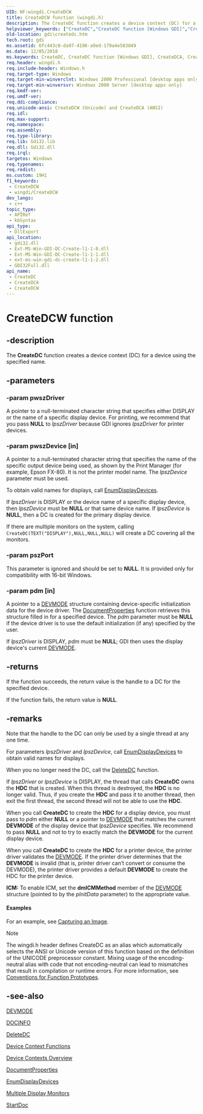 ```yaml
---
UID: NF:wingdi.CreateDCW
title: CreateDCW function (wingdi.h)
description: The CreateDC function creates a device context (DC) for a device using the specified name.
helpviewer_keywords: ["CreateDC","CreateDC function [Windows GDI]","CreateDCA","CreateDCW","_win32_CreateDC","gdi.createdc","wingdi/CreateDC","wingdi/CreateDCA","wingdi/CreateDCW"]
old-location: gdi\createdc.htm
tech.root: gdi
ms.assetid: 6fc443c8-da97-4196-a9ed-179a4e583849
ms.date: 12/05/2018
ms.keywords: CreateDC, CreateDC function [Windows GDI], CreateDCA, CreateDCW, _win32_CreateDC, gdi.createdc, wingdi/CreateDC, wingdi/CreateDCA, wingdi/CreateDCW
req.header: wingdi.h
req.include-header: Windows.h
req.target-type: Windows
req.target-min-winverclnt: Windows 2000 Professional [desktop apps only]
req.target-min-winversvr: Windows 2000 Server [desktop apps only]
req.kmdf-ver: 
req.umdf-ver: 
req.ddi-compliance: 
req.unicode-ansi: CreateDCW (Unicode) and CreateDCA (ANSI)
req.idl: 
req.max-support: 
req.namespace: 
req.assembly: 
req.type-library: 
req.lib: Gdi32.lib
req.dll: Gdi32.dll
req.irql: 
targetos: Windows
req.typenames: 
req.redist: 
ms.custom: 19H1
f1_keywords:
 - CreateDCW
 - wingdi/CreateDCW
dev_langs:
 - c++
topic_type:
 - APIRef
 - kbSyntax
api_type:
 - DllExport
api_location:
 - gdi32.dll
 - Ext-MS-Win-GDI-DC-Create-l1-1-0.dll
 - Ext-MS-Win-GDI-DC-Create-l1-1-1.dll
 - ext-ms-win-gdi-dc-create-l1-1-2.dll
 - GDI32Full.dll
api_name:
 - CreateDC
 - CreateDCA
 - CreateDCW
---
```


# CreateDCW function


## -description

The <b>CreateDC</b> function creates a device context (DC) for a device using the specified name.

## -parameters

### -param pwszDriver

A pointer to a null-terminated character string that specifies either DISPLAY or the name of a specific display device. For printing, we recommend that you pass <b>NULL</b> to <i>lpszDriver</i> because GDI ignores <i>lpszDriver</i> for printer devices.

### -param pwszDevice [in]

A pointer to a null-terminated character string that specifies the name of the specific output device being used, as shown by the Print Manager (for example, Epson FX-80). It is not the printer model name. The <i>lpszDevice</i> parameter must be used.

To obtain valid names for displays, call <a href="/windows/desktop/api/winuser/nf-winuser-enumdisplaydevicesa">EnumDisplayDevices</a>.

If <i>lpszDriver</i> is DISPLAY or the device name of a specific display device, then <i>lpszDevice</i> must be <b>NULL</b> or that same device name. If <i>lpszDevice</i> is <b>NULL</b>, then a DC is created for the primary display device.

If there are multiple monitors on the system, calling <code>CreateDC(TEXT("DISPLAY"),NULL,NULL,NULL)</code> will create a DC covering all the monitors.

### -param pszPort

This parameter is ignored and should be set to <b>NULL</b>. It is provided only for compatibility with 16-bit Windows.

### -param pdm [in]

A pointer to a <a href="/windows/win32/api/wingdi/ns-wingdi-devmodea">DEVMODE</a> structure containing device-specific initialization data for the device driver. The <a href="/windows/desktop/printdocs/documentproperties">DocumentProperties</a> function retrieves this structure filled in for a specified device. The <i>pdm</i> parameter must be <b>NULL</b> if the device driver is to use the default initialization (if any) specified by the user.

If <i>lpszDriver</i> is DISPLAY, <i>pdm</i> must be <b>NULL</b>; GDI then uses the display device's current <a href="/windows/win32/api/wingdi/ns-wingdi-devmodea">DEVMODE</a>.

## -returns

If the function succeeds, the return value is the handle to a DC for the specified device.

If the function fails, the return value is <b>NULL</b>.

## -remarks

Note that the handle to the DC can only be used by a single thread at any one time.

For parameters <i>lpszDriver</i> and <i>lpszDevice</i>, call <a href="/windows/desktop/api/winuser/nf-winuser-enumdisplaydevicesa">EnumDisplayDevices</a> to obtain valid names for displays.

When you no longer need the DC, call the <a href="/windows/desktop/api/wingdi/nf-wingdi-deletedc">DeleteDC</a> function.

If <i>lpszDriver</i> or <i>lpszDevice</i> is DISPLAY, the thread that calls <b>CreateDC</b> owns the <b>HDC</b> that is created. When this thread is destroyed, the <b>HDC</b> is no longer valid. Thus, if you create the <b>HDC</b> and pass it to another thread, then exit the first thread, the second thread will not be able to use the <b>HDC</b>.

When you call <b>CreateDC</b> to create the <b>HDC</b> for a display device, you must pass to <i>pdm</i> either <b>NULL</b> or a pointer to <a href="/windows/win32/api/wingdi/ns-wingdi-devmodea">DEVMODE</a> that matches the current <b>DEVMODE</b> of the display device that <i>lpszDevice</i> specifies. We recommend to pass <b>NULL</b> and not to try to exactly match the <b>DEVMODE</b> for the current display device.

When you call <b>CreateDC</b> to create the <b>HDC</b> for a printer device, the printer driver validates the <a href="/windows/win32/api/wingdi/ns-wingdi-devmodea">DEVMODE</a>. If the printer driver determines that the <b>DEVMODE</b> is invalid (that is, printer driver can’t convert or consume the DEVMODE), the printer driver provides a default <b>DEVMODE</b> to create the HDC for the printer device.

<b>ICM:</b> To enable ICM, set the <b>dmICMMethod</b> member of the <a href="/windows/win32/api/wingdi/ns-wingdi-devmodea">DEVMODE</a> structure (pointed to by the <i>pInitData</i> parameter) to the appropriate value.


#### Examples

For an example, see <a href="/windows/desktop/gdi/capturing-an-image">Capturing an Image</a>.

<div class="code"></div>




> [!NOTE]
> The wingdi.h header defines CreateDC as an alias which automatically selects the ANSI or Unicode version of this function based on the definition of the UNICODE preprocessor constant. Mixing usage of the encoding-neutral alias with code that not encoding-neutral can lead to mismatches that result in compilation or runtime errors. For more information, see [Conventions for Function Prototypes](/windows/win32/intl/conventions-for-function-prototypes).

## -see-also

<a href="/windows/win32/api/wingdi/ns-wingdi-devmodea">DEVMODE</a>



<a href="/windows/desktop/api/wingdi/ns-wingdi-docinfoa">DOCINFO</a>



<a href="/windows/desktop/api/wingdi/nf-wingdi-deletedc">DeleteDC</a>



<a href="/windows/desktop/gdi/device-context-functions">Device Context Functions</a>



<a href="/windows/desktop/gdi/device-contexts">Device Contexts Overview</a>



<a href="/windows/desktop/printdocs/documentproperties">DocumentProperties</a>



<a href="/windows/desktop/api/winuser/nf-winuser-enumdisplaydevicesa">EnumDisplayDevices</a>



<a href="/windows/desktop/gdi/multiple-display-monitors">Multiple Display Monitors</a>



<a href="/windows/desktop/api/wingdi/nf-wingdi-startdoca">StartDoc</a>